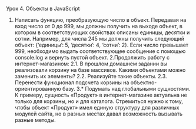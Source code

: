 Урок 4. Объекты в JavaScript

1. Написать функцию, преобразующую число в объект. Передавая на вход число от 0 до 999, мы должны получить на выходе объект, в котором в соответствующих свойствах описаны единицы, десятки и сотни. Например, для числа 245 мы должны получить следующий объект: {‘единицы’: 5, ‘десятки’: 4, ‘сотни’: 2}. Если число превышает 999, необходимо выдать соответствующее сообщение с помощью console.log и вернуть пустой объект.
2.Продолжить работу с интернет-магазином:
2.1. В прошлом домашнем задании вы реализовали корзину на базе массивов. Какими объектами можно заменить их элементы?
2.2. Реализуйте такие объекты.
2.3. Перенести функционал подсчета корзины на объектно-ориентированную базу.
3.* Подумать над глобальными сущностями. К примеру, сущность «Продукт» в интернет-магазине актуальна не только для корзины, но и для каталога. Стремиться нужно к тому, чтобы объект «Продукт» имел единую структуру для различных модулей сайта, но в разных местах давал возможность вызывать разные методы.
